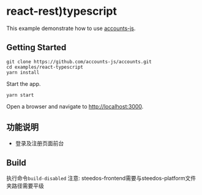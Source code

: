 # react-rest)typescript

This example demonstrate how to use [accounts-js](https://github.com/accounts-js/accounts).

## Getting Started

```
git clone https://github.com/accounts-js/accounts.git
cd examples/react-typescript
yarn install
```

Start the app.

```
yarn start
```

Open a browser and navigate to [http://localhost:3000](http://localhost:3000).

## 功能说明
- 登录及注册页面前台

## Build
执行命令`build-disabled`
注意: steedos-frontend需要与steedos-platform文件夹路径需要平级